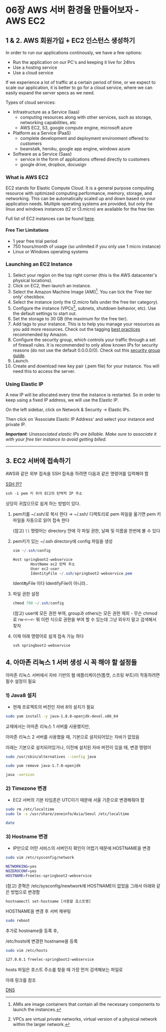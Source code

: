 # 06장 AWS 서버 환경을 만들어보자 - AWS EC2
## 1 & 2. AWS 회원가입 + EC2 인스턴스 생성하기

In order to run our applications continously, we have a few options:
* Run the application on our PC's and keeping it live for 24hrs
* Use a hosting service
* Use a cloud service

If we experience a lot of traffic at a certain period of time, or we expect to scale our application, it is better to go for a cloud service, where we can easily expand the server specs as we need. 

Types of cloud services:
* Infrastructure as a Service (Iaas)
    * computing resources along with other services, such as storage, networking capabilities, etc
    * AWS EC2, S3, google compute engine, microsoft azure
* Platform as a Service (PaaS)
    * complete development and deployment environment offered to customers
    * beanstalk, heroku, google app engine, windows azure
* Software as a Service (Saas)
    * service in the form of applications offered directly to customers
    * google drive, dropbox, docusign

### What is AWS EC2
EC2 stands for Elastic Compute Cloud. It is a general purpose computing resource with optimized computing performance, memory, storage, and networking. This can be automatically scaled up and down based on your application needs. Multiple operating systems are provided, but only the linux and windows instances (t2 or t3.micro) are available for the free tier.

Full list of EC2 instances can be found [here](https://aws.amazon.com/ec2/instance-types/).

#### Free Tier Limitations
* 1 year free trial period
* 750 hours/month of usage (so unlimited if you only use 1 micro instance)
* Linux or Windows operating systems

### Launching an EC2 Instance
1. Select your region on the top right corner (this is the AWS datacenter's physical locations).
2. Click on EC2, then launch an instance.
3. Select the Amazon Machine Image (AMI)[^ami]. You can tick the 'Free tier only' checkbox. 
4. Select the instance (only the t2.micro falls under the free tier category).
5. Configure the instance (VPCs[^vpc], subnets, shutdown behavior, etc). Use the default settings to start out. 
6. Set the storage to 30 GB (the maximum for the free tier).
7. Add tags to your instance. This is to help you manage your resources as you add more resources. Check out the tagging [best practices](https://d1.awsstatic.com/whitepapers/aws-tagging-best-practices.pdf) recommended by Amazon.
8. Configure the security group, which controls your traffic through a set of firewall rules. It is recommended to only allow known IPs for security reasons (do not use the default 0.0.0.0/0). Check out this [security group guide](https://docs.aws.amazon.com/AWSEC2/latest/UserGuide/security-group-rules-reference.html).
9. Launch.
10. Create and download new key pair (.pem file) for your instance. You will need this to access the server.

### Using Elastic IP
A new IP will be allocated every time the instance is restarted. So in order to keep using a fixed IP address, we will use the Elastic IP. 

On the left sidebar, click on Network & Security -> Elastic IPs.

Then click on 'Associate Elastic IP Address' and select your instance and private IP. 

***Important**: Unassociated elastic IPs are billable. Make sure to associate it with your free tier instance to avoid getting billed.*

---
[^ami]: AMIs are image containers that contain all the necessary components to launch the instances.  
[^vpc]: VPCs are virtual private networks, virtual version of a physical network within the larger network. 

## 3. EC2 서버에 접속하기
AWS와 같은 외부 접속을 SSH 접속을 하려면 다음과 같은 명령어를 입력해야 함

[SSH 란?](https://baked-corn.tistory.com/52)

```java
ssh -i pem 키 위치 EC2의 탄력적 IP 주소
```

상당히 귀찮으므로 쉽게 하는 방법이 있다.

1. pem키를 ~/.ssh/로 복사 한다 → ~/.ssh/ 디렉토리로 pem 파일을 옮기면 pem 키 파일을 자동으로 읽어 접속 한다
    
    (참고) `ll` 명령어는 directory 안에 각 파일 권한, 날짜 및 이름을 한번에 볼 수 있다
    
2. pem키가 있는 ~/.ssh directory에 config 파일을 생성
    
    ```java
    vim ~/.ssh/config
    ```
    
    ```java
    Host springboot2-webservice
    		HostName ec2 탄력 주소
    		User ec2-user
    		IdentityFile ~/.ssh/springboot2-webservice.pem
    ```
    
    Identi**t**yFile 이다 IdentifyFile이 아니라..
    
3. 파일 권한 설정
    
    ```java
    chmod 700 ~/.ssh/config
    ```
    
    (참고) user에 모든 권한 부여, group과 others는 모든 권한 제외 - 무슨 chmod로 rw-r—r- 뭐 이런 식으로 권한을 부여 할 수 있는데 그냥 외우지 말고 검색해서 찾자
    
4. 이제 아래 명령어로 쉽게 접속 가능 하다
    
    ```java
    ssh springboot2-webservice
    ```
    
## 4. 아마존 리눅스 1 서버 생성 시 꼭 해야 할 설정들
아마존 리눅스 서버에서 자바 기반의 웹 애플리케이션(톰캣, 스프링 부트)이 작동하려면 필수 설정이 필요

 

### 1) Java8 설치

- 현재 프로젝트의 버전인 자바 8의 설치가 필요

```bash
sudo yum install -y java-1.8.0-openjdk-devel.x86_64
```

교재에서는 아마존 리눅스 1 서버를 사용했지만,

아마존 리눅스 2 서버를 사용했을 때, 기본으로 설치되어있는 자바가 없었음

아래는 기본으로 설치되어있거나, 이전에 설치된 자바 버전이 있을 때, 변경 명령어

```bash
sudo /usr/sbin/alternatives --config java
```

```bash
sudo yum remove java-1.7.0-openjdk
```

```bash
java -version
```

### 2) Timezone 변경

- EC2 서버의 기본 타임존은 UTC이기 때문에 서울 기준으로 변경해줘야 함

```bash
sudo rm /etc/localtime
sudo ln -s /usr/share/zoneinfo/Asia/Seoul /etc/localtime
```

```bash
date
```

### 3) Hostname 변경

- IP만으로 어떤 서비스의 서버인지 확인이 어렵기 때문에 HOSTNAME을 변경

```bash
sudo vim /etc/sysconfig/network
```

```bash
NETWORKING=yes
NOZEROCONF=yes
HOSTNAME=freelec-springboot2-webservice
```

(참고) 준혁은 /etc/sysconfig/newtwork에 HOSTNAME이 없었음 그래서 아래와 같은 방법으로 변경함
```bash
hostnamectl set-hostname [사용할 호스트명]
```

HOSTNAME을 변경 후 서버 재부팅

```bash
sudo reboot
```

추가로 hostname을 등록 후, 

/etc/hosts에 변경한 hostname을 등록

```bash
sudo vim /etc/hosts
```

```bash
127.0.0.1 freelec-springboot2-webservice
```

hosts 파일은 호스트 주소를 찾을 때 가장 먼저 검색해보는 파일로

아래 링크를 참조

[DNS](https://dheldh77.tistory.com/entry/%EB%84%A4%ED%8A%B8%EC%9B%8C%ED%81%AC-DNSDomain-Name-System)
